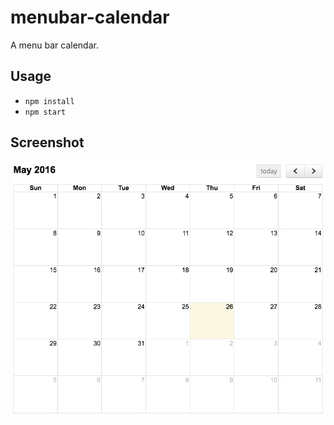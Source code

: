 # menubar-calendar

A menu bar calendar.

## Usage

* `npm install`
* `npm start`

## Screenshot

![screenshot](screenshot.png)
